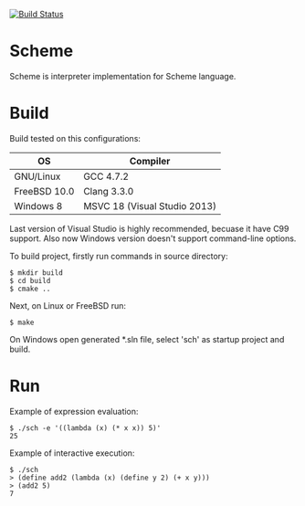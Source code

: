 [![Build Status](https://travis-ci.org/mtcomscxstart/Scheme.svg?branch=master)](https://travis-ci.org/mtcomscxstart/Scheme)
# Scheme

Scheme is interpreter implementation for Scheme language.

# Build
Build tested on this configurations:

OS | Compiler
--- | ---
GNU/Linux | GCC 4.7.2
FreeBSD 10.0 | Clang 3.3.0
Windows 8 | MSVC 18 (Visual Studio 2013)

Last version of Visual Studio is highly recommended, becuase it have C99 support.
Also now Windows version doesn't support command-line options.

To build project, firstly run commands in source directory:
```
$ mkdir build
$ cd build
$ cmake ..
```
Next, on Linux or FreeBSD run:
```
$ make
```
On Windows open generated *.sln file, select 'sch' as startup project and build.

# Run
Example of expression evaluation:
```
$ ./sch -e '((lambda (x) (* x x)) 5)'
25
```
Example of interactive execution:
```
$ ./sch 
> (define add2 (lambda (x) (define y 2) (+ x y)))
> (add2 5)
7
```
